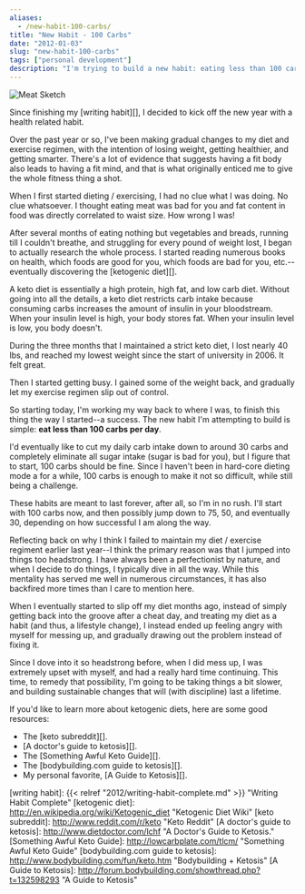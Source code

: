 ```yaml
---
aliases:
  - /new-habit-100-carbs/
title: "New Habit - 100 Carbs"
date: "2012-01-03"
slug: "new-habit-100-carbs"
tags: ["personal development"]
description: "I'm trying to build a new habit: eating less than 100 carbs per day."
---
```



![Meat Sketch][]


Since finishing my [writing habit][], I decided to kick off the new year with a
health related habit.

Over the past year or so, I've been making gradual changes to my diet and
exercise regimen, with the intention of losing weight, getting healthier, and
getting smarter.  There's a lot of evidence that suggests having a fit body
also leads to having a fit mind, and that is what originally enticed me to give
the whole fitness thing a shot.

When I first started dieting / exercising, I had no clue what I was doing.  No
clue whatsoever.  I thought eating meat was bad for you and fat content in food
was directly correlated to waist size.  How wrong I was!

After several months of eating nothing but vegetables and breads, running till
I couldn't breathe, and struggling for every pound of weight lost, I began to
actually research the whole process.  I started reading numerous books on
health, which foods are good for you, which foods are bad for you, etc.--
eventually discovering the [ketogenic diet][].

A keto diet is essentially a high protein, high fat, and low carb diet.
Without going into all the details, a keto diet restricts carb intake because
consuming carbs increases the amount of insulin in your bloodstream.  When your
insulin level is high, your body stores fat.  When your insulin level is low,
you body doesn't.

During the three months that I maintained a strict keto diet, I lost nearly 40
lbs, and reached my lowest weight since the start of university in 2006.  It
felt great.

Then I started getting busy.  I gained some of the weight back, and gradually
let my exercise regimen slip out of control.

So starting today, I'm working my way back to where I was, to finish this thing
the way I started--a success.  The new habit I'm attempting to build is simple:
**eat less than 100 carbs per day**.

I'd eventually like to cut my daily carb intake down to around 30 carbs and
completely eliminate all sugar intake (sugar is bad for you), but I figure that
to start, 100 carbs should be fine.  Since I haven't been in hard-core dieting
mode a for a while, 100 carbs is enough to make it not so difficult, while
still being a challenge.

These habits are meant to last forever, after all, so I'm in no rush.  I'll
start with 100 carbs now, and then possibly jump down to 75, 50, and eventually
30, depending on how successful I am along the way.

Reflecting back on why I think I failed to maintain my diet / exercise regiment
earlier last year--I think the primary reason was that I jumped into things too
headstrong.  I have always been a perfectionist by nature, and when I decide to
do things, I typically dive in all the way.  While this mentality has served me
well in numerous circumstances, it has also backfired more times than I care to
mention here.

When I eventually started to slip off my diet months ago, instead of simply
getting back into the groove after a cheat day, and treating my diet as a habit
(and thus, a lifestyle change), I instead ended up feeling angry with myself
for messing up, and gradually drawing out the problem instead of fixing it.

Since I dove into it so headstrong before, when I did mess up, I was extremely
upset with myself, and had a really hard time continuing.  This time, to remedy
that possibility, I'm going to be taking things a bit slower, and building
sustainable changes that will (with discipline) last a lifetime.

If you'd like to learn more about ketogenic diets, here are some good resources:

-   The [keto subreddit][].
-   [A doctor's guide to ketosis][].
-   The [Something Awful Keto Guide][].
-   The [bodybuilding.com guide to ketosis][].
-   My personal favorite, [A Guide to Ketosis][].


  [Meat Sketch]: /static/images/2012/meat-sketch.png "Meat Sketch"
  [writing habit]: {{< relref "2012/writing-habit-complete.md" >}} "Writing Habit Complete"
  [ketogenic diet]: http://en.wikipedia.org/wiki/Ketogenic_diet "Ketogenic Diet Wiki"
  [keto subreddit]: http://www.reddit.com/r/keto "Keto Reddit"
  [A doctor's guide to ketosis]: http://www.dietdoctor.com/lchf "A Doctor's Guide to Ketosis."
  [Something Awful Keto Guide]: http://lowcarbplate.com/tlcm/ "Something Awful Keto Guide"
  [bodybuilding.com guide to ketosis]: http://www.bodybuilding.com/fun/keto.htm "Bodybuilding + Ketosis"
  [A Guide to Ketosis]: http://forum.bodybuilding.com/showthread.php?t=132598293 "A Guide to Ketosis"
